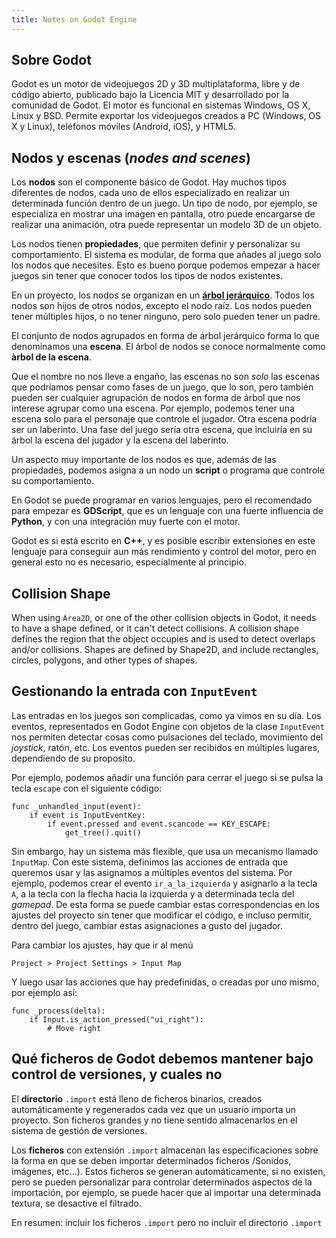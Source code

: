 ```yaml
---
title: Notes on Godot Engine
---
```


## Sobre Godot

Godot es un motor de videojuegos 2D y 3D multiplataforma, libre y de código
abierto, publicado bajo la Licencia MIT y desarrollado por la comunidad de
Godot. El motor es funcional en sistemas Windows, OS X, Linux y BSD. Permite
exportar los videojuegos creados a PC (Windows, OS X y Linux), teléfonos
móviles (Android, iOS), y HTML5. 

## Nodos y escenas (_nodes and scenes_)

Los **nodos** son el componente básico de Godot. Hay muchos tipos diferentes de
nodos, cada uno de ellos especializado en realizar un determinada función
dentro de un juego. Un tipo de nodo, por ejemplo, se especializa en mostrar una
imagen en pantalla, otro puede encargarse de realizar una animación, otra puede
representar un modelo 3D de un objeto.

Los nodos tienen **propiedades**, que permiten definir y personalizar su
comportamiento. El sistema es modular, de forma que añades al juego solo los
nodos que necesites. Esto es bueno porque podemos empezar a hacer juegos sin
tener que conocer todos los tipos de nodos existentes.

En un proyecto, los nodos se organizan en un [**árbol
jerárquico**](https://es.wikipedia.org/wiki/%C3%81rbol_(inform%C3%A1tica)).
Todos los nodos son hijos de otros nodos, excepto el nodo raíz. Los nodos
pueden tener múltiples hijos, o no tener ninguno, pero solo pueden tener un
padre.

El conjunto de nodos agrupados en forma de árbol jerárquico forma lo que
denominamos una **escena**. El árbol de nodos se conoce normalmente como
**àrbol de la escena**.

Que el nombre no nos lleve a engaño, las escenas no son _solo_ las escenas que
podríamos pensar como fases de un juego, que lo son, pero también pueden ser
cualquier agrupación de nodos en forma de árbol que nos interese agrupar como
una escena. Por ejemplo, podemos tener una escena solo para el personaje que
controle el jugador. Otra escena podría ser un laberinto. Una fase del juego
sería otra escena, que incluiría en su árbol la escena del jugador y la escena
del laberinto.

Un aspecto muy importante de los nodos es que, además de las propiedades,
podemos asigna a un nodo un **script** o programa que controle su
comportamiento.

En Godot se puede programar en varios lenguajes, pero el recomendado para
empezar es **GDScript**, que es un lenguaje con una fuerte influencia de
**Python**, y con una integración muy fuerte con el motor.

Godot es si está escrito en **C++**, y es posible escribir extensiones en este
lenguaje para conseguir aun más rendimiento y control del motor, pero en
general esto no es necesario, especialmente al principio.

## Collision Shape

When using `Area2D`, or one of the other collision objects in Godot, it needs
to have a shape defined, or it can't detect collisions. A collision shape
defines the region that the object occupies and is used to detect overlaps
and/or collisions. Shapes are defined by Shape2D, and include rectangles,
circles, polygons, and other types of shapes.

## Gestionando la entrada con `InputEvent`

Las entradas en los juegos son complicadas, como ya vimos en su día. Los eventos,
representados en Godot Engine con objetos de la clase `InputEvent` nos permiten detectar
cosas como pulsaciones del teclado, movimiento del _joystick_, ratón, etc. Los eventos
pueden ser recibidos en múltiples lugares, dependiendo de su proposito.

Por ejemplo, podemos añadir una función para cerrar el juego si se pulsa la tecla `escape`
con el siguiente código:

```gdscript
func _unhandled_input(event):
    if event is InputEventKey:
        if event.pressed and event.scancode == KEY_ESCAPE:
            get_tree().quit()
```

Sin embargo, hay un sistema más flexible, que usa un mecanismo llamado `InputMap`. Con este
sistema, definimos las acciones de entrada que queremos usar y las asignamos a múltiples
eventos del sistema. Por ejemplo, podemos crear el evento `ir_a_la_izquierda` y asignarlo a
la tecla `A`, a la tecla con la flecha hacia la izquierda y a determinada tecla del
_gamepad_. De esta forma se puede cambiar estas correspondencias en los ajustes del proyecto
sin tener que modificar el código, e incluso permitir, dentro del juego, cambiar estas
asignaciones a gusto del jugador.

Para cambiar los ajustes, hay que ir al menú 
    
    Project > Project Settings > Input Map

Y luego usar las acciones que hay predefinidas, o creadas por uno 
mismo, por ejemplo así:

```gdscript
func _process(delta):
    if Input.is_action_pressed("ui_right"):
        # Move right
```

## Qué ficheros de Godot debemos mantener bajo control de versiones, y cuales no

El **directorio** `.import` está lleno de ficheros binarios, creados automáticamente y
regenerados cada vez que un usuario importa un proyecto. Son ficheros grandes y no tiene
sentido almacenarlos en el sistema de gestión de versiones.

Los **ficheros** con extensión `.import` almacenan las especificaciones sobre la forma en
que se deben importar determinados ficheros /Sonidos, imágenes, etc...). Estos ficheros se
generan automáticamente, si no existen, pero se pueden personalizar para controlar
determinados aspectos de la importación, por ejemplo, se puede hacer que al importar una
determinada textura, se desactive el filtrado.

En resumen: incluir los ficheros `.import` pero no incluir el directorio `.import`


